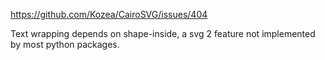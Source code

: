 https://github.com/Kozea/CairoSVG/issues/404

Text wrapping depends on shape-inside, a svg 2 feature not implemented by most python packages.